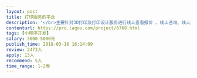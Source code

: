 ```yaml
---                
layout: post       
title: 打印服务的平台           
description: '</br>主要针对3D打印及打印设计服务进行线上查看报价 、线上咨询、线上交易、售后等一系列运营服务的小程序平台。</br>'     
contenturl: https://pro.lagou.com/project/6768.html      
tags: [小程序开发]            
salary: 3000-5000元          
publish_time: 2018-03-16 16:14:09         
review: 2473人                   
apply: 13人                   
recommend: 5人                   
time_range: 1-2周              
---                 
```

